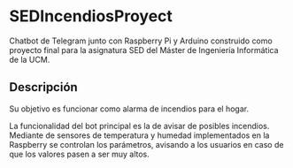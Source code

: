 # SEDIncendiosProyect

Chatbot de Telegram junto con Raspberry Pi y Arduino construido como proyecto final para la asignatura SED del Máster de Ingeniería Informática de la UCM.

## Descripción

Su objetivo es funcionar como alarma de incendios para el hogar.

La funcionalidad del bot principal es la de avisar de posibles incendios. Mediante de sensores de temperatura y humedad implementados en la Raspberry se controlan los parámetros, avisando a los usuarios en caso de que los valores pasen a ser muy altos. 
